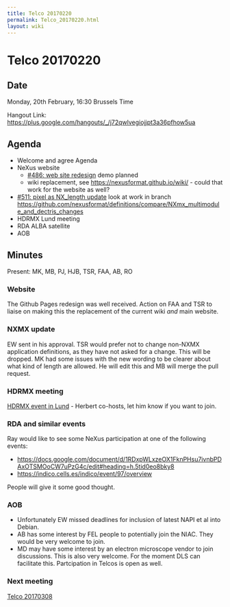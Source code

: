 ```yaml
---
title: Telco 20170220
permalink: Telco_20170220.html
layout: wiki
---
```

Telco 20170220
==============

## Date
Monday, 20th February, 16:30 Brussels Time

Hangout Link:
<https://plus.google.com/hangouts/_/j72qwlvegiojjpt3a36pfhow5ua>

## Agenda

-   Welcome and agree Agenda
-   NeXus website
    -   [\#486: web site redesign](https://github.com/nexusformat/definitions/issues/486) demo planned
    -   wiki replacement, see https://nexusformat.github.io/wiki/ - could that work for the website as well?
-   [\#511: pixel as NX\_length
    update](https://github.com/nexusformat/definitions/issues/511) look
    at work in branch
    <https://github.com/nexusformat/definitions/compare/NXmx_multimodule_and_dectris_changes>
-   HDRMX Lund meeting
-   RDA ALBA satellite
-   AOB

## Minutes

Present: MK, MB, PJ, HJB, TSR, FAA, AB, RO

### Website
The Github Pages redesign was well received. Action on FAA and TSR to liaise on making this the replacement of the current wiki *and* main website.

### NXMX update
EW sent in his approval. TSR would prefer not to change non-NXMX application definitions, as they have not asked for a change. This will be dropped. MK had some issues with the new wording to be clearer about what kind of length are allowed. He will edit this and MB will merge the pull request.

### HDRMX meeting
[HDRMX event in Lund](https://indico.maxiv.lu.se/event/233/overview) - Herbert co-hosts, let him know if you want to join.

### RDA and similar events
Ray would like to see some NeXus participation at one of the following events:
* <https://docs.google.com/document/d/1RDxpWLxzeOX1FknPHsu7ivnbPDAxOTSMOoCW7uPzG4c/edit#heading=h.5tid0eo8bky8>
* <https://indico.cells.es/indico/event/97/overview>

People will give it some good thought.

### AOB
* Unfortunately EW missed deadlines for inclusion of latest NAPI et al into Debian.
* AB has some interest by FEL people to potentially join the NIAC. They would be very welcome to join.
* MD may have some interest by an electron microscope vendor to join discussions. This is also very welcome. For the moment DLS can facilitate this. Partcipation in Telcos is open as well.

### Next meeting
[Telco 20170308](Telco_20170308.html)

